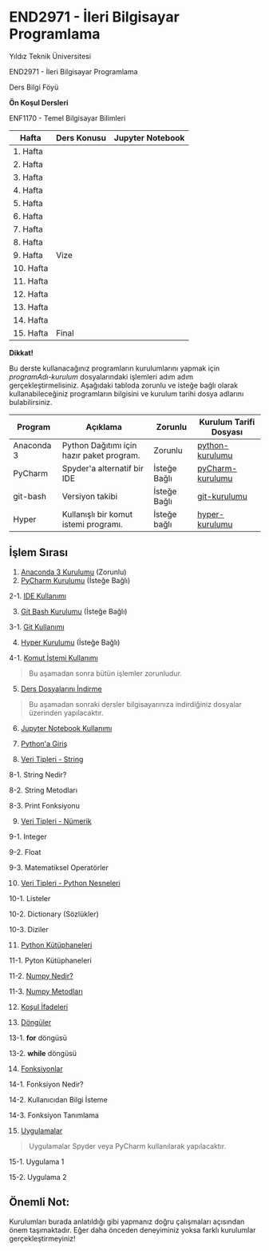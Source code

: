 # END2971 - İleri Bilgisayar Programlama

Yıldız Teknik Üniversitesi

END2971 - İleri Bilgisayar Programlama

Ders Bilgi Föyü

<!---
**Lecturer Information**                    | **Assistant Information**
--------------------------------------------|--------------------------------
Vildan Ç. ÖZKIR                             | Şahika KOYUN YILMAZ
Yildiz Campus - A627                        | Yildiz Campus - V101
cvildan@yildiz.edu.tr                       | skoyun@yildiz.edu.tr
[Avesis](www.avesis.yildiz.edu.tr/cvildan)  | [Avesis](www.avesis.yildiz.edu.tr/skoyun)
0212 - 383 2903                             | 0212 383 3037
**Office Hours**                            | **Office Hours**
Tuesday 14:00\-15:00                        | Tuesday 13:00\-14:00
-->

**Ön Koşul Dersleri**

ENF1170 - Temel Bilgisayar Bilimleri

 **Hafta**|                      **Ders Konusu**                      | **Jupyter Notebook**
----------|-----------------------------------------------------------|-------
1. Hafta  |                     |
2. Hafta  |                     |
3. Hafta  |                     |
4. Hafta  |                     |
5. Hafta  |                     |
6. Hafta  |                     |
7. Hafta  |                     |
8. Hafta  |                     |
9. Hafta  | Vize                |
10. Hafta |                     |
11. Hafta |                     |
12. Hafta |                     |
13. Hafta |                     |
14. Hafta |                     |
15. Hafta | Final                                                     |

**Dikkat!**

Bu derste kullanacağınız programların kurulumlarını yapmak için _programAdı-kurulum_ dosyalarındaki işlemleri adım adım gerçekleştirmelisiniz. Aşağıdaki tabloda zorunlu ve isteğe bağlı olarak kullanabileceğiniz programların bilgisini ve kurulum tarihi dosya adlarını bulabilirsiniz.

**Program** |**Açıklama**| **Zorunlu** | **Kurulum Tarifi Dosyası**
------------|------------|-------------|----------------------------
Anaconda 3  |Python Dağıtımı için hazır paket program.| Zorunlu     | [python-kurulumu](python-kurulumu.md)
PyCharm     |Spyder'a alternatif bir IDE| İsteğe Bağlı| [pyCharm-kurulumu](pyCharm-kurulumu.md)
git-bash    |Versiyon takibi| İsteğe Bağlı| [git-kurulumu](git-kurulumu.md)
Hyper       | Kullanışlı bir komut istemi programı. | İsteğe bağlı | [hyper-kurulumu](hyper-kurulumu)

## İşlem Sırası

1. [Anaconda 3 Kurulumu](python-kurulumu.md) (Zorunlu)
2. [PyCharm Kurulumu](pyCharm-kurulumu.md) (İsteğe Bağlı)

  2-1. [IDE Kullanımı](pythona-giris/IDE.md)

3. [Git Bash Kurulumu](git-kurulumu.md) (İsteğe Bağlı)

  3-1. [Git Kullanımı](pythona-giris/git.md)  

4. [Hyper Kurulumu](hyper-kurulumu.md) (İsteğe Bağlı)

  4-1. [Komut İstemi Kullanımı](pythona-giris/CLI.md)

> Bu aşamadan sonra bütün işlemler zorunludur.

5. [Ders Dosyalarını İndirme](ders-dosyalarini-indirme.md)

> Bu aşamadan sonraki dersler bilgisayarınıza indirdiğiniz dosyalar üzerinden yapılacaktır.

6. [Jupyter Notebook Kullanımı](jupyter-notebook-kullanimi.md)

7. [Python'a Giriş](pythona-giris/pythona-giris.ipynb)

8. [Veri Tipleri - String](veri-tipleri/string)

  8-1. String Nedir?

  8-2. String Metodları

  8-3. Print Fonksiyonu

9. [Veri Tipleri - Nümerik](veri-tipleri/numeric)

  9-1. Integer

  9-2. Float

  9-3. Matematiksel Operatörler

10. [Veri Tipleri - Python Nesneleri](veri-tipleri/python-objects)

  10-1. Listeler

  10-2. Dictionary (Sözlükler)

  10-3. Diziler

11. [Python Kütüphaneleri](python-kutuphaneleri/)

  11-1. Pyton Kütüphaneleri

  11-2. [Numpy Nedir?](python-kutuphaneleri/numpy)

  11-3. [Numpy Metodları](python-kutuphaneleri/numpy)

12. [Koşul İfadeleri](kosul-ifadeleri/)

13. [Döngüler](donguler/)

  13-1. **for** döngüsü

  13-2. **while** döngüsü

14. [Fonksiyonlar](fonksiyonlar/)

  14-1. Fonksiyon Nedir?

  14-2. Kullanıcıdan Bilgi İsteme

  14-3. Fonksiyon Tanımlama

15. [Uygulamalar](uygulamalar)
> Uygulamalar Spyder veya PyCharm kullanılarak yapılacaktır.

  15-1. Uygulama 1

  15-2. Uygulama 2


## Önemli Not:

Kurulumları burada anlatıldığı gibi yapmanız doğru çalışmaları açısından önem taşımaktadır. Eğer daha önceden deneyiminiz yoksa farklı kurulumlar gerçekleştirmeyiniz!
